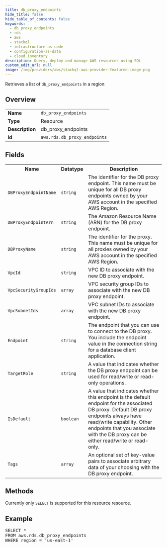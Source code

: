 ```yaml
---
title: db_proxy_endpoints
hide_title: false
hide_table_of_contents: false
keywords:
  - db_proxy_endpoints
  - rds
  - aws
  - stackql
  - infrastructure-as-code
  - configuration-as-data
  - cloud inventory
description: Query, deploy and manage AWS resources using SQL
custom_edit_url: null
image: /img/providers/aws/stackql-aws-provider-featured-image.png
---
```

Retrieves a list of <code>db_proxy_endpoints</code> in a region

## Overview
<table><tbody>
<tr><td><b>Name</b></td><td><code>db_proxy_endpoints</code></td></tr>
<tr><td><b>Type</b></td><td>Resource</td></tr>
<tr><td><b>Description</b></td><td>db_proxy_endpoints</td></tr>
<tr><td><b>Id</b></td><td><code>aws.rds.db_proxy_endpoints</code></td></tr>
</tbody></table>

## Fields
<table><tbody>
<tr><th>Name</th><th>Datatype</th><th>Description</th></tr>
<tr><td><code>DBProxyEndpointName</code></td><td><code>string</code></td><td>The identifier for the DB proxy endpoint. This name must be unique for all DB proxy endpoints owned by your AWS account in the specified AWS Region.</td></tr>
<tr><td><code>DBProxyEndpointArn</code></td><td><code>string</code></td><td>The Amazon Resource Name (ARN) for the DB proxy endpoint.</td></tr>
<tr><td><code>DBProxyName</code></td><td><code>string</code></td><td>The identifier for the proxy. This name must be unique for all proxies owned by your AWS account in the specified AWS Region.</td></tr>
<tr><td><code>VpcId</code></td><td><code>string</code></td><td>VPC ID to associate with the new DB proxy endpoint.</td></tr>
<tr><td><code>VpcSecurityGroupIds</code></td><td><code>array</code></td><td>VPC security group IDs to associate with the new DB proxy endpoint.</td></tr>
<tr><td><code>VpcSubnetIds</code></td><td><code>array</code></td><td>VPC subnet IDs to associate with the new DB proxy endpoint.</td></tr>
<tr><td><code>Endpoint</code></td><td><code>string</code></td><td>The endpoint that you can use to connect to the DB proxy. You include the endpoint value in the connection string for a database client application.</td></tr>
<tr><td><code>TargetRole</code></td><td><code>string</code></td><td>A value that indicates whether the DB proxy endpoint can be used for read&#x2F;write or read-only operations.</td></tr>
<tr><td><code>IsDefault</code></td><td><code>boolean</code></td><td>A value that indicates whether this endpoint is the default endpoint for the associated DB proxy. Default DB proxy endpoints always have read&#x2F;write capability. Other endpoints that you associate with the DB proxy can be either read&#x2F;write or read-only.</td></tr>
<tr><td><code>Tags</code></td><td><code>array</code></td><td>An optional set of key-value pairs to associate arbitrary data of your choosing with the DB proxy endpoint.</td></tr>

</tbody></table>

## Methods
Currently only <code>SELECT</code> is supported for this resource resource.

## Example
<pre>
SELECT *<br/>FROM aws.rds.db_proxy_endpoints<br/>WHERE region = 'us-east-1'
</pre>
